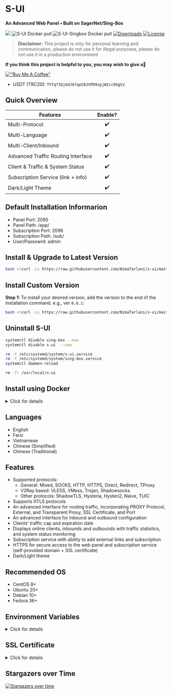 # S-UI
**An Advanced Web Panel • Built on SagerNet/Sing-Box**

![](https://img.shields.io/github/v/release/NimaTarlani/s-ui.svg)
![S-UI Docker pull](https://img.shields.io/docker/pulls/alireza7/s-ui.svg)
![S-UI-Singbox Docker pull](https://img.shields.io/docker/pulls/alireza7/s-ui-singbox.svg)
[![Downloads](https://img.shields.io/github/downloads/NimaTarlani/s-ui/total.svg)](https://img.shields.io/github/downloads/NimaTarlani/s-ui/total.svg)
[![License](https://img.shields.io/badge/license-GPL%20V3-blue.svg?longCache=true)](https://www.gnu.org/licenses/gpl-3.0.en.html)

> **Disclaimer:** This project is only for personal learning and communication, please do not use it for illegal purposes, please do not use it in a production environment

**If you think this project is helpful to you, you may wish to give a**:star2:

[!["Buy Me A Coffee"](https://www.buymeacoffee.com/assets/img/custom_images/orange_img.png)](https://www.buymeacoffee.com/alireza7)

- USDT (TRC20): `TYTq73Gj6dJ67qe58JVPD9zpjW2cc9XgVz`

## Quick Overview
| Features                               |      Enable?       |
| -------------------------------------- | :----------------: |
| Multi-Protocol                         | :heavy_check_mark: |
| Multi-Language                         | :heavy_check_mark: |
| Multi-Client/Inbound                   | :heavy_check_mark: |
| Advanced Traffic Routing Interface     | :heavy_check_mark: |
| Client & Traffic & System Status       | :heavy_check_mark: |
| Subscription Service (link + info)     | :heavy_check_mark: |
| Dark/Light Theme                       | :heavy_check_mark: |


## Default Installation Informarion
- Panel Port: 2095
- Panel Path: /app/
- Subscription Port: 2096
- Subscription Path: /sub/
- User/Passowrd: admin

## Install & Upgrade to Latest Version

```sh
bash <(curl -Ls https://raw.githubusercontent.com/NimaTarlani/s-ui/master/install.sh)
```

## Install Custom Version

**Step 1:** To install your desired version, add the version to the end of the installation command. e.g., ver `0.0.1`:

```sh
bash <(curl -Ls https://raw.githubusercontent.com/NimaTarlani/s-ui/master/install.sh) 0.0.1
```

## Uninstall S-UI

```sh
systemctl disable sing-box --now
systemctl disable s-ui  --now

rm -f /etc/systemd/system/s-ui.service
rm -f /etc/systemd/system/sing-box.service
systemctl daemon-reload

rm -fr /usr/local/s-ui
```

## Install using Docker

<details>
   <summary>Click for details</summary>

### Usage

**Step 1:** Install Docker

```shell
curl -fsSL https://get.docker.com | sh
```

**Step 2:** Install S-UI

> Docker compose method

```shell
mkdir s-ui && cd s-ui
wget -q https://raw.githubusercontent.com/NimaTarlani/s-ui/main/docker-compose.yml
docker compose up -d
```

> Use docker for s-ui only

```shell
mkdir s-ui && cd s-ui
docker run -itd \
    -p 2095:2095 -p 2096:2096 -p 443:443 -p 80:80 \
    -v $PWD/db/:/usr/local/s-ui/db/ \
    -v $PWD/cert/:/root/cert/ \
    --name s-ui --restart=unless-stopped \
    alireza7/s-ui:latest
```

> Build your own image

```shell
docker build -t s-ui .
```

</details>

## Languages

- English
- Farsi
- Vietnamese
- Chinese (Simplified)
- Chinese (Traditional)

## Features

- Supported protocols:
  - General:  Mixed, SOCKS, HTTP, HTTPS, Direct, Redirect, TProxy
  - V2Ray based: VLESS, VMess, Trojan, Shadowsocks
  - Other protocols: ShadowTLS, Hysteria, Hysteri2, Naive, TUIC
- Supports XTLS protocols
- An advanced interface for routing traffic, incorporating PROXY Protocol, External, and Transparent Proxy, SSL Certificate, and Port
- An advanced interface for inbound and outbound configuration
- Clients’ traffic cap and expiration date
- Displays online clients, inbounds and outbounds with traffic statistics, and system status monitoring
- Subscription service with ability to add external links and subscription
- HTTPS for secure access to the web panel and subscription service (self-provided domain + SSL certificate)
- Dark/Light theme

## Recommended OS

- CentOS 8+
- Ubuntu 20+
- Debian 10+
- Fedora 36+

## Environment Variables

<details>
  <summary>Click for details</summary>

### Usage

| Variable       |                      Type                      | Default       |
| -------------- | :--------------------------------------------: | :------------ |
| SUI_LOG_LEVEL  | `"debug"` \| `"info"` \| `"warn"` \| `"error"` | `"info"`      |
| SUI_DEBUG      |                   `boolean`                    | `false`       |
| SUI_BIN_FOLDER |                    `string`                    | `"bin"`       |
| SUI_DB_FOLDER  |                    `string`                    | `"db"`        |
| SINGBOX_API    |                    `string`                    | -             |

</details>

## SSL Certificate

<details>
  <summary>Click for details</summary>

### Certbot

```bash
snap install core; snap refresh core
snap install --classic certbot
ln -s /snap/bin/certbot /usr/bin/certbot

certbot certonly --standalone --register-unsafely-without-email --non-interactive --agree-tos -d <Your Domain Name>
```

</details>

## Stargazers over Time
[![Stargazers over time](https://starchart.cc/NimaTarlani/s-ui.svg?variant=adaptive)](https://starchart.cc/NimaTarlani/s-ui)
